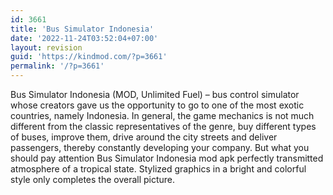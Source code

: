```yaml
---
id: 3661
title: 'Bus Simulator Indonesia'
date: '2022-11-24T03:52:04+07:00'
layout: revision
guid: 'https://kindmod.com/?p=3661'
permalink: '/?p=3661'
---
```


Bus Simulator Indonesia (MOD, Unlimited Fuel) – bus control simulator whose creators gave us the opportunity to go to one of the most exotic countries, namely Indonesia. In general, the game mechanics is not much different from the classic representatives of the genre, buy different types of buses, improve them, drive around the city streets and deliver passengers, thereby constantly developing your company. But what you should pay attention Bus Simulator Indonesia mod apk perfectly transmitted atmosphere of a tropical state. Stylized graphics in a bright and colorful style only completes the overall picture.